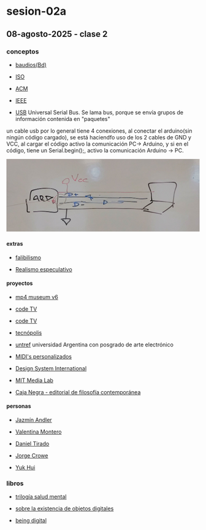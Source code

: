 # sesion-02a

## 08-agosto-2025 - clase 2

### conceptos

- [baudios(Bd)](https://es.wikipedia.org/wiki/Baudio)

- [ISO](https://www.iso.org/home.html)

- [ACM](https://www.acm.org)

- [IEEE](https://webstore.ansi.org/sdo/IEEE)


- [USB](https://es.wikipedia.org/wiki/Universal_Serial_Bus) Universal Serial Bus. Se lama bus, porque se envía grupos de información contenida en "paquetes" 

un cable usb por lo general tiene 4 conexiones, al conectar el arduino(sin ningún código cargado), se está haciendfo uso de los 2 cables de GND y VCC, al cargar el código activo la comunicación PC-> Arduino, y si en el código, tiene un Serial.begin();, activo la comunicación Arduino -> PC.

![imagen del diagrama de la pizarra](./imagenes/pizarra-usb.jpg)

#### extras

- [falibilismo](https://en.wikipedia.org/wiki/Fallibilism)

- [Realismo especulativo](https://es.wikipedia.org/wiki/Realismo_especulativo)

#### proyectos 

- [mp4 museum v6](https://mp4museum.org/download)

- [code TV](https://codetv.dev)

- [code TV](https://codetv.dev/blog/hardware-acceleration-ffmpeg-apple-silicon)

- [tecnópolis](https://es.wikipedia.org/wiki/Tecnópolis)

- [untref](https://untref.edu.ar) universidad Argentina con posgrado de arte electrónico

- [MIDI's personalizados](https://yaeltex.com)

- [Design System International](https://designsystems.international)

- [MIT Media Lab](https://www.media.mit.edu)

- [Caja Negra - editorial de filosofía contemporánea](https://cajanegraeditora.com.ar)

####  personas

- [Jazmín Andler](https://jazminadler.com.ar)

- [Valentina Montero](https://www.valentinamontero.com/about)

- [Daniel Tirado](www.linkedin.com/in/daniel-tirado-3986ab28?originalSubdomain=cl)

- [Jorge Crowe](https://www.jcrowe.xyz)

- [Yuk Hui](https://cajanegraeditora.com.ar/autores/?autor=hui-yuk)

### libros

- [trilogía salud mental](https://cajanegraeditora.com.ar/libros/combo-salud-mental)

- [sobre la existencia de objetos digitales](https://materiaoscuraeditorial.com/filosofia/sobre-la-existencia-de-los-objetos-digitales)

- [being digital](https://www.amazon.com/Being-Digital-Nicholas-Negroponte/dp/0679762906)